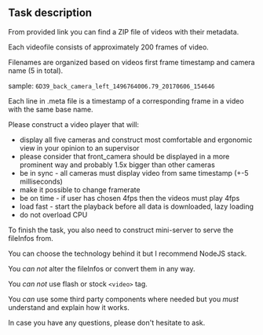 Task description
---
From provided link you can find a ZIP file of videos with their metadata.

Each videofile consists of approximately 200 frames of video. 

Filenames are organized based on videos first frame timestamp and camera name (5 in total).

sample: `6D39_back_camera_left_1496764006.79_20170606_154646`

Each line in .meta file is a timestamp of a corresponding frame in a video with the same base name.

Please construct a video player that will:
- display all five cameras and construct most comfortable and ergonomic view in your opinion to an supervisor
- please consider that front_camera should be displayed in a more prominent way and probably 1.5x bigger than other cameras
- be in sync - all cameras must display video from same timestamp (+-5 milliseconds)
- make it possible to change framerate
- be on time - if user has chosen 4fps then the videos must play 4fps
- load fast - start the playback before all data is downloaded, lazy loading
- do not overload CPU

To finish the task, you also need to construct mini-server to serve the fileInfos from.
 
You can choose the technology behind it but I recommend NodeJS stack.

You *can not* alter the fileInfos or convert them in any way.

You *can not* use flash or stock `<video>` tag.

You *can* use some third party components where needed but you *must* understand and explain how it works.

In case you have any questions, please don't hesitate to ask.